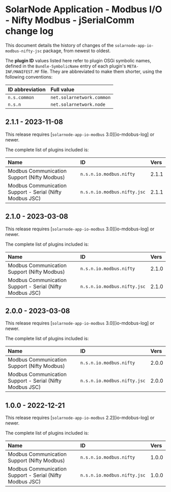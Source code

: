 # SolarNode Application - Modbus I/O - Nifty Modbus - jSerialComm change log

This document details the history of changes of the `solarnode-app-io-modbus-nifty-jsc` package,
from newest to oldest.

The **plugin ID** values listed here refer to plugin OSGi symbolic names, defined in the
`Bundle-SymbolicName` entry of each plugin's `META-INF/MANIFEST.MF` file. They are abbreviated to
make them shorter, using the following conventions:

| ID abbreviation | Full value                |
|:----------------|:--------------------------|
| `n.s.common`    | `net.solarnetwork.common` |
| `n.s.n`         | `net.solarnetwork.node`   |

## 2.1.1 - 2023-11-08

This release requires [`solarnode-app-io-modbus` 3.0][io-mdobus-log] or newer.

The complete list of plugins included is:

| Name                                                     | ID                          | Vers  |
|:---------------------------------------------------------|:----------------------------|:------|
| Modbus Communication Support (Nifty Modbus)              | `n.s.n.io.modbus.nifty`     | 2.1.1 |
| Modbus Communication Support - Serial (Nifty Modbus JSC) | `n.s.n.io.modbus.nifty.jsc` | 2.1.1 |


## 2.1.0 - 2023-03-08

This release requires [`solarnode-app-io-modbus` 3.0][io-mdobus-log] or newer.

The complete list of plugins included is:

| Name                                                     | ID                          | Vers  |
|:---------------------------------------------------------|:----------------------------|:------|
| Modbus Communication Support (Nifty Modbus)              | `n.s.n.io.modbus.nifty`     | 2.1.0 |
| Modbus Communication Support - Serial (Nifty Modbus JSC) | `n.s.n.io.modbus.nifty.jsc` | 2.1.0 |


## 2.0.0 - 2023-03-08

This release requires [`solarnode-app-io-modbus` 3.0][io-mdobus-log] or newer.

The complete list of plugins included is:

| Name                                                     | ID                          | Vers  |
|:---------------------------------------------------------|:----------------------------|:------|
| Modbus Communication Support (Nifty Modbus)              | `n.s.n.io.modbus.nifty`     | 2.0.0 |
| Modbus Communication Support - Serial (Nifty Modbus JSC) | `n.s.n.io.modbus.nifty.jsc` | 2.0.0 |


## 1.0.0 - 2022-12-21

This release requires [`solarnode-app-io-modbus` 2.2][io-mdobus-log] or newer.

The complete list of plugins included is:

| Name                                                     | ID                          | Vers  |
|:---------------------------------------------------------|:----------------------------|:------|
| Modbus Communication Support (Nifty Modbus)              | `n.s.n.io.modbus.nifty`     | 1.0.0 |
| Modbus Communication Support - Serial (Nifty Modbus JSC) | `n.s.n.io.modbus.nifty.jsc` | 1.0.0 |

[io-modbus-log]: ../../solarnode-app-io-modbus/debian/CHANGELOG.md
